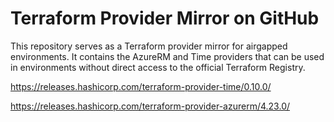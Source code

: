 # Terraform Provider Mirror on GitHub

This repository serves as a Terraform provider mirror for airgapped environments. It contains the AzureRM and Time providers that can be used in environments without direct access to the official Terraform Registry.

https://releases.hashicorp.com/terraform-provider-time/0.10.0/

https://releases.hashicorp.com/terraform-provider-azurerm/4.23.0/